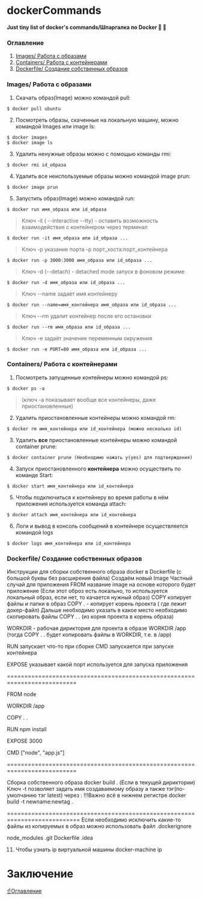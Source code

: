 # dockerCommands
**Just tiny list of docker's commands/Шпаргалка по Docker :whale: :new_moon_with_face:**

### Оглавление
1. [Images/ Работа с образами](#images-работа-с-образами)
2. [Containers/ Работа с контейнерами](#containers-работа-с-контейнерами)
3. [Dockerfile/ Создание собственных образов](#dockerfile-создание-собственных-образов)

### Images/ Работа с образами
1) Скачать образ(Image) можно командой pull:
```
$ docker pull ubuntu
```

2) Посмотреть образы, скаченные на локальную машину, можно командой Images или image ls:
```
$ docker images
$ docker image ls
```

3) Удалить ненужные образы можно с помощью команды rmi:
```
$ docker rmi id_образа
```

4) Удалить все неиспользуемые образы можно командой image prun:
```
$ docker image prun
```

5) Запустить образ(Image) можно командой run:
```
$ docker run имя_образа или id_образа
```
 >Ключ -it ( --interactive --tty) - оставить возможность взаимодействия с контейнером через терминал
```
$ docker run -it имя_образа или id_образа ...
```
 >Ключ -p указание порта -p порт_хоста:порт_контейнера
```
$ docker run -p 3000:3000 имя_образа или id_образа ...
```
>Ключ -d (--detach) - detached mode запуск в фоновом режиме
```
$ docker run -d имя_образа или id_образа ...
```
>Ключ --name задаёт имя контейнеру
```
$ docker run --name=имя_контейнера имя_образа или id_образа ...
```
>Ключ --rm удалит контейнер после его остановки
```
$ docker run --rm имя_образа или id_образа ...
```
>Ключ -e задаёт значение переменным окружения
```
$ docker run -e PORT=80 имя_образа или id_образа ...
```
 
 ### Containers/ Работа с контейнерами
 
1) Посмотреть запущенные контейнеры можно командой ps:
```
$ docker ps -a
```
>(ключ -a показывает вообще все контейнеры, даже приостановленные)

2) Удалить приостановленные контейнеры можно командой rm:
```
$ docker rm имя_контейнера или id_контейнера (можно несколько id)
```

3) Удалить **все** приостановленные контейнеры можно командой container prune:
```
$ docker container prune (Необходимо нажать y(yes) для подтверждения)
```

4) Запуск приостановленного **контейнера** можно осуществить по команде Start:
```
$ docker start имя_контейнера или id_контейнера
```

5) Чтобы подключиться к контейнеру во время работы в нём приложения используется команда attach:
```
$ docker attach имя_контейнера или id_контейнера
```

6) Логи и вывод в консоль сообщений в контейнере осуществляется командой logs
```
$ docker logs имя_контейнера или id_контейнера
```

### Dockerfile/ Создание собственных образов

Инструкции для сборки собственного образа docker в Dockerfile (с большой буквы без раcширения файла)
Создаём новый Image
Частный случай для приложения
FROM название image на основе которого будет приложение
(Если этот оброз есть локально, то используется локальный образ, если нет, то качается нужный образ)
COPY копирует файлы и папки в образ
COPY . - копирует корень проекта ( где лежит докер-файл)
Дальше необходимо указать в какое место необходимо скопировать файлы
COPY . . (из корня проекта в корень образа)

WORKDIR - рабочая дириктория для проекта в образе
WORKDIR /app (тогда COPY . . будет копировать файлы в WORKDIR, т.е. в /app)

RUN запускает что-то при сборке
CMD запускается при запуске контейнера

EXPOSE указывает какой порт используется для запуска приложения

==========================================================================

FROM node

WORKDIR /app

COPY . .

RUN npm install

EXPOSE 3000

CMD ["node", "app.js"]

==========================================================================

Сборка собственного образа
docker build . (Если в текущей дириктории)
Ключ -t позволяет задать имя создаваемому образу а также тэг(по-умолчанию тэг latest) через : !!!Важно всё в нижнем регистре
docker build -t newname:newtag .

===========================================================================
Если необходимо исключить какие-то файлы из копируемых в образ
можно использовать файл .dockerignore

node_modules
.git
Dockerfile
.idea


11. Чтобы узнать ip виртуальной машины 
docker-machine ip

# Заключение

[:point_up:Оглавление](#оглавление)
